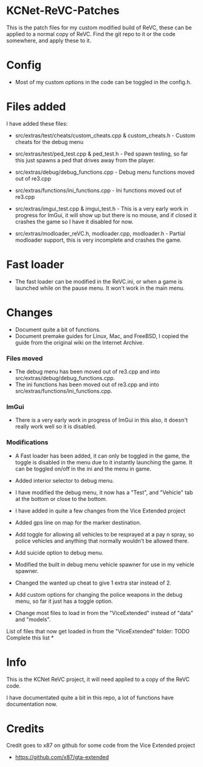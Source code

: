 # KCNet-ReVC-Patches
This is the patch files for my custom modified build of ReVC, these can be applied to a normal copy of ReVC.
Find the git repo to it or the code somewhere, and apply these to it.

# Config
* Most of my custom options in the code can be toggled in the config.h.



# Files added

I have added these files: 
* src/extras/test/cheats/custom_cheats.cpp & custom_cheats.h - Custom cheats for the debug menu
* src/extras/test/ped_test.cpp & ped_test.h - Ped spawn testing, so far this just spawns a ped that drives away from the player.

* src/extras/debug/debug_functions.cpp - Debug menu functions moved out of re3.cpp
* src/extras/functions/ini_functions.cpp - Ini functions moved out of re3.cpp
* src/extras/imgui_test.cpp & imgui_test.h - This is a very early work in progress for ImGui, it will show up but there is no mouse, and if closed it crashes the game so I have it disabled for now.
* src/extras/modloader_reVC.h, modloader.cpp, modloader.h - Partial modloader support, this is very incomplete and crashes the game.

# Fast loader
* The fast loader can be modified in the ReVC.ini, or when a game is launched while on the pause menu. It won't work in the main menu.

# Changes
* Document quite a bit of functions.
* Document premake guides for Linux, Mac, and FreeBSD, I copied the guide from the original wiki on the Internet Archive.


### Files moved
* The debug menu has been moved out of re3.cpp and into src/extras/debug/debug_functions.cpp.
* The ini functions has been moved out of re3.cpp and into src/extras/functions/ini_functions.cpp.


### ImGui

* There is a very early work in progress of ImGui in this also, it doesn't really work well so it is disabled.

### Modifications

* A Fast loader has been added, it can only be toggled in the game, the toggle is disabled in the menu due to it instantly launching the game. It can be toggled on/off in the ini and the menu in game.

* Added interior selector to debug menu.

* I have modified the debug menu, it now has a "Test", and "Vehicle" tab at the bottom or close to the bottom.
* I have added in quite a few changes from the Vice Extended project

* Added gps line on map for the marker destination.
* Add toggle for allowing all vehicles to be resprayed at a pay n spray, so police vehicles and anything that normally wouldn't be allowed there.
* Add suicide option to debug menu.
* Modified the built in debug menu vehicle spawner for use in my vehicle spawner.
* Changed the wanted up cheat to give 1 extra star instead of 2.

* Add custom options for changing the police weapons in the debug menu, so far it just has a toggle option.

* Change most files to load in from the "ViceExtended" instead of "data" and "models".


List of files that now get loaded in from the "ViceExtended" folder:
TODO Complete this list
* 

# Info
This is the KCNet ReVC project, it will need applied to a copy of the ReVC code.


I have documentated quite a bit in this repo, a lot of functions have documentation now.

# Credits
Credit goes to x87 on github for some code from the Vice Extended project
* https://github.com/x87/gta-extended
